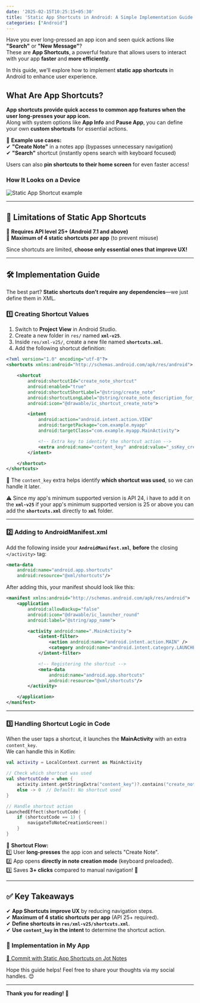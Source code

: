 ```yaml
---
date: '2025-02-15T10:25:15+05:30' 
title: 'Static App Shortcuts in Android: A Simple Implementation Guide'
categories: ["Android"]
---
```

Have you ever long-pressed an app icon and seen quick actions like **"Search"** or **"New Message"**?  
These are **App Shortcuts**, a powerful feature that allows users to interact with your app **faster** and **more efficiently**.  

In this guide, we'll explore how to implement **static app shortcuts** in Android to enhance user experience.  

## What Are App Shortcuts?  

**App shortcuts provide quick access to common app features when the user long-presses your app icon.**  
Along with system options like **App Info** and **Pause App**, you can define your own **custom shortcuts** for essential actions.  

📌 **Example use cases:**  
✔ **"Create Note"** in a notes app (bypasses unnecessary navigation)  
✔ **"Search"** shortcut (instantly opens search with keyboard focused)  

Users can also **pin shortcuts to their home screen** for even faster access!  

### **How It Looks on a Device**  
![Static App Shortcut example](/img/static-app-short-cut.jpg#center)  

---  

## 🚧 Limitations of Static App Shortcuts  

🔹 **Requires API level 25+ (Android 7.1 and above)**  
🔹 **Maximum of 4 static shortcuts per app** (to prevent misuse)  

Since shortcuts are limited, **choose only essential ones that improve UX!**  

---  

## 🛠 Implementation Guide  

The best part? **Static shortcuts don’t require any dependencies**—we just define them in XML.  

### **1️⃣ Creating Shortcut Values**  

1. Switch to **Project View** in Android Studio.  
2. Create a new folder in `res/` named **`xml-v25`**.  
3. Inside `res/xml-v25/`, create a new file named **`shortcuts.xml`**.  
4. Add the following shortcut definition:  

```xml
<?xml version="1.0" encoding="utf-8"?>
<shortcuts xmlns:android="http://schemas.android.com/apk/res/android">

    <shortcut
        android:shortcutId="create_note_shortcut"
        android:enabled="true"
        android:shortcutShortLabel="@string/create_note"
        android:shortcutLongLabel="@string/create_note_description_for_shortcut"
        android:icon="@drawable/ic_shortcut_create_note">

        <intent
            android:action="android.intent.action.VIEW"
            android:targetPackage="com.example.myapp"
            android:targetClass="com.example.myapp.MainActivity">

            <!-- Extra key to identify the shortcut action -->
            <extra android:name="content_key" android:value="_ssKey_create_note"/>
        </intent>

    </shortcut>
</shortcuts>
```  

🔹 The `content_key` extra helps identify **which shortcut was used**, so we can handle it later.  

⚠️ Since my app's minimum supported version is API 24, i have to add it on the **`xml-v25`** if your app's minimum supported version is 25 or above you can add the **`shortcuts.xml`**  directly to **`xml`** folder.

---  

### **2️⃣ Adding to AndroidManifest.xml**  

Add the following inside your **`AndroidManifest.xml`**, **before** the closing `</activity>` tag:  

```xml
<meta-data
    android:name="android.app.shortcuts"
    android:resource="@xml/shortcuts"/>
```  

After adding this, your manifest should look like this:  

```xml
<manifest xmlns:android="http://schemas.android.com/apk/res/android">
    <application
        android:allowBackup="false"
        android:icon="@drawable/ic_launcher_round"
        android:label="@string/app_name">

        <activity android:name=".MainActivity">
            <intent-filter>
                <action android:name="android.intent.action.MAIN" />
                <category android:name="android.intent.category.LAUNCHER" />
            </intent-filter>

            <!-- Registering the shortcut -->
            <meta-data
                android:name="android.app.shortcuts"
                android:resource="@xml/shortcuts"/>
        </activity>

    </application>
</manifest>
```  

---  

### **3️⃣ Handling Shortcut Logic in Code**  

When the user taps a shortcut, it launches the **MainActivity** with an extra `content_key`.  
We can handle this in Kotlin:  

```kotlin
val activity = LocalContext.current as MainActivity

// Check which shortcut was used
val shortcutCode = when {
    activity.intent.getStringExtra("content_key")?.contains("create_note") == true -> 1
    else -> 0  // Default: No shortcut used
}

// Handle shortcut action
LaunchedEffect(shortcutCode) {
    if (shortcutCode == 1) {
        navigateToNoteCreationScreen()
    }
}
```  

📌 **Shortcut Flow:**  
1️⃣ User **long-presses** the app icon and selects "Create Note".  
2️⃣ App opens **directly in note creation mode** (keyboard preloaded).  
3️⃣ Saves **3+ clicks** compared to manual navigation! 🚀  

---  

## ✅ Key Takeaways  

✔ **App Shortcuts improve UX** by reducing navigation steps.  
✔ **Maximum of 4 static shortcuts per app** (API 25+ required).  
✔ **Define shortcuts in `res/xml-v25/shortcuts.xml`**.  
✔ **Use `content_key` in the intent** to determine the shortcut action.  

### **🔗 Implementation in My App**  
[📌 Commit with Static App Shortcuts on Jot Notes](https://github.com/Eganathan/jotters-space-android/commit/6f0070aef1c0cd53b0d72450121c77a2edf38482)  

Hope this guide helps! Feel free to share your thoughts via my social handles. 😊  

---  

**Thank you for reading!** 🎉